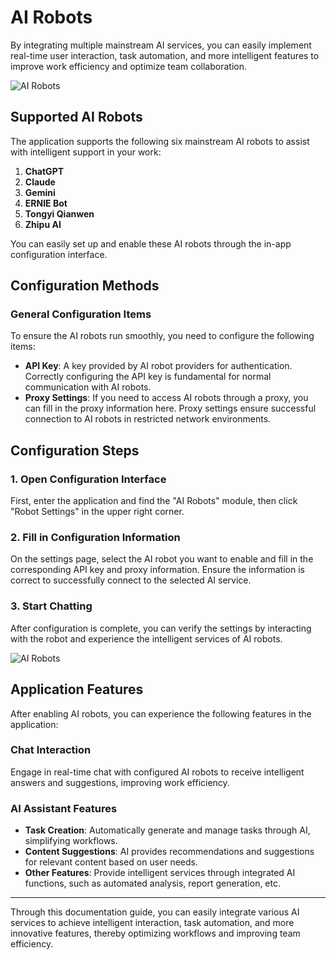 # AI Robots

By integrating multiple mainstream AI services, you can easily implement real-time user interaction, task automation, and more intelligent features to improve work efficiency and optimize team collaboration.

![AI Robots](/images/en/AI_1.png)

## Supported AI Robots

The application supports the following six mainstream AI robots to assist with intelligent support in your work:

1. **ChatGPT**
2. **Claude**
3. **Gemini**
4. **ERNIE Bot**
5. **Tongyi Qianwen**
6. **Zhipu AI**

You can easily set up and enable these AI robots through the in-app configuration interface.

## Configuration Methods

### General Configuration Items

To ensure the AI robots run smoothly, you need to configure the following items:

- **API Key**: A key provided by AI robot providers for authentication. Correctly configuring the API key is fundamental for normal communication with AI robots.
- **Proxy Settings**: If you need to access AI robots through a proxy, you can fill in the proxy information here. Proxy settings ensure successful connection to AI robots in restricted network environments.

## Configuration Steps

### 1. Open Configuration Interface

First, enter the application and find the "AI Robots" module, then click "Robot Settings" in the upper right corner.

### 2. Fill in Configuration Information

On the settings page, select the AI robot you want to enable and fill in the corresponding API key and proxy information. Ensure the information is correct to successfully connect to the selected AI service.

### 3. Start Chatting

After configuration is complete, you can verify the settings by interacting with the robot and experience the intelligent services of AI robots.

![AI Robots](/images/en/AI_2.png)

## Application Features

After enabling AI robots, you can experience the following features in the application:

### Chat Interaction
Engage in real-time chat with configured AI robots to receive intelligent answers and suggestions, improving work efficiency.

### AI Assistant Features
- **Task Creation**: Automatically generate and manage tasks through AI, simplifying workflows.
- **Content Suggestions**: AI provides recommendations and suggestions for relevant content based on user needs.
- **Other Features**: Provide intelligent services through integrated AI functions, such as automated analysis, report generation, etc.

---

Through this documentation guide, you can easily integrate various AI services to achieve intelligent interaction, task automation, and more innovative features, thereby optimizing workflows and improving team efficiency.